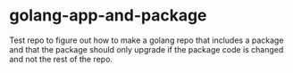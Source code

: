 # golang-app-and-package
Test repo to figure out how to make a golang repo that includes a package and that the package should only upgrade if the package code is changed and not the rest of the repo.
